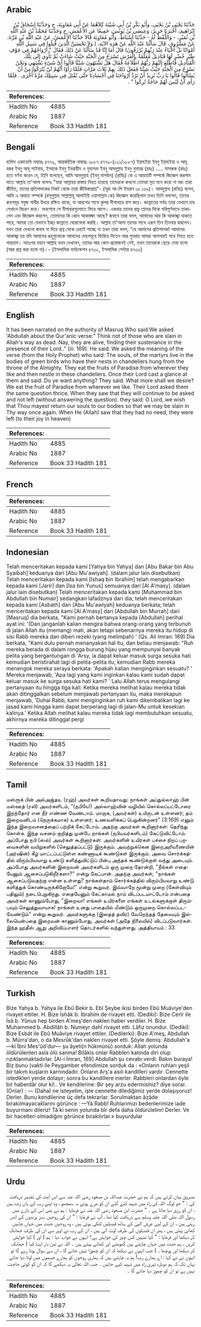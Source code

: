 ## Arabic


<div dir="rtl" lang="ar" style={{fontSize:'larger',backgroundColor:'#f8f9fa',padding:20}}>
حَدَّثَنَا يَحْيَى بْنُ يَحْيَى، وَأَبُو بَكْرِ بْنُ أَبِي شَيْبَةَ كِلاَهُمَا عَنْ أَبِي مُعَاوِيَةَ، ح وَحَدَّثَنَا إِسْحَاقُ بْنُ إِبْرَاهِيمَ، أَخْبَرَنَا جَرِيرٌ، وَعِيسَى بْنُ يُونُسَ، جَمِيعًا عَنِ الأَعْمَشِ، ح وَحَدَّثَنَا مُحَمَّدُ بْنُ عَبْدِ اللَّهِ بْنِ نُمَيْرٍ، - وَاللَّفْظُ لَهُ - حَدَّثَنَا أَسْبَاطٌ، وَأَبُو مُعَاوِيَةَ قَالاَ حَدَّثَنَا الأَعْمَشُ، عَنْ عَبْدِ اللَّهِ بْنِ مُرَّةَ، عَنْ مَسْرُوقٍ، قَالَ سَأَلْنَا عَبْدَ اللَّهِ عَنْ هَذِهِ الآيَةِ، ‏(‏ وَلاَ تَحْسَبَنَّ الَّذِينَ قُتِلُوا فِي سَبِيلِ اللَّهِ أَمْوَاتًا بَلْ أَحْيَاءٌ عِنْدَ رَبِّهِمْ يُرْزَقُونَ‏)‏ قَالَ أَمَا إِنَّا قَدْ سَأَلْنَا عَنْ ذَلِكَ فَقَالَ ‏"‏ أَرْوَاحُهُمْ فِي جَوْفِ طَيْرٍ خُضْرٍ لَهَا قَنَادِيلُ مُعَلَّقَةٌ بِالْعَرْشِ تَسْرَحُ مِنَ الْجَنَّةِ حَيْثُ شَاءَتْ ثُمَّ تَأْوِي إِلَى تِلْكَ الْقَنَادِيلِ فَاطَّلَعَ إِلَيْهِمْ رَبُّهُمُ اطِّلاَعَةً فَقَالَ هَلْ تَشْتَهُونَ شَيْئًا قَالُوا أَىَّ شَىْءٍ نَشْتَهِي وَنَحْنُ نَسْرَحُ مِنَ الْجَنَّةِ حَيْثُ شِئْنَا فَفَعَلَ ذَلِكَ بِهِمْ ثَلاَثَ مَرَّاتٍ فَلَمَّا رَأَوْا أَنَّهُمْ لَنْ يُتْرَكُوا مِنْ أَنْ يُسْأَلُوا قَالُوا يَا رَبِّ نُرِيدُ أَنْ تَرُدَّ أَرْوَاحَنَا فِي أَجْسَادِنَا حَتَّى نُقْتَلَ فِي سَبِيلِكَ مَرَّةً أُخْرَى ‏.‏ فَلَمَّا رَأَى أَنْ لَيْسَ لَهُمْ حَاجَةٌ تُرِكُوا ‏"‏ ‏.‏
</div>
<div style={{backgroundColor:'#f8f9fa',padding:20, marginBottom: 10}}><table> <thead> <tr> <th>References:</th> <th></th> </tr> </thead> <tbody><tr><td>Hadith No</td><td>4885</td></tr><tr><td>Arabic No</td><td>1887</td></tr><tr><td>Reference</td><td>Book 33 Hadith 181</td></tr></tbody></table></div>

## Bengali


<div dir="ltr" lang="bn" style={{fontSize:'larger',backgroundColor:'#f8f9fa',padding:20}}>
হাদিস একাডেমি নাম্বারঃ ৪৭৭৯, আন্তর্জাতিক নাম্বারঃ ১৮৮৭ ৪৭৭৯-(১২১/১৮৮৭) ইয়াহইয়া ইবনু ইয়াহইয়া ও আবূ বকর ইবনু আবূ শাইবাহ, ইসহাক ইবনু ইবরাহীম ও মুহাম্মদ ইবনু আবদুল্লাহ ইবনু নুমায়র (রহঃ) ..... মাসরুক (রহঃ) হতে বর্ণনা করেন যে, তিনি বলেছেন, আমি আবদুল্লাহ (ইবনু মাসউদ) (রাযিঃ) কে এ আয়াতটি সম্পর্কে জিজ্ঞেস করলাম যাতে আল্লাহ তা'আলা বলেনঃ "যারা আল্লাহর রাস্তায় নিহত হয়েছে তাদেরকে কখনো তোমরা মৃত মনে করো না বরং তারা জীবিত, তাদের প্রতিপালকের নিকট থেকে তারা জীবিকাপ্রাপ্ত"- (সূরা আ-লি ইমরান ৩ঃ ১৬৯)। আবদুল্লাহ (রাযিঃ) বলেন, আমি এ আয়াত সম্পর্কে (রসূলুল্লাহ সাল্লাল্লাহু আলাইহি ওয়াসাল্লাম কে) জিজ্ঞেস করেছিলাম তখন তিনি বললেন, তাদের রুহসমূহ সবুজ পাখীর উদরে রক্ষিত থাকে, যা আরশের সাথে ঝুলন্ত দীপাধারে বাস করে। জান্নাতের সর্বত্র তারা যেখানে চায় সেখানে বিচরণ করে। অবশেষে সে দীপাধারগুলোতে ফিরে আসে। একবার তাদের প্রভু তাদের দিকে পরিপূর্ণভাবে তাকালেন এবং জিজ্ঞেস করলেন, তোমাদের কি কোন আকাঙ্ক্ষা আছে? জবাবে তারা বলল, আমাদের আর কি আকাঙ্খা থাকতে পারে, আমরা তো যেভাবে ইচ্ছা জান্নাতে ঘোরাফেরা করছি। আল্লাহ তা'আলা তাদের সাথে এরূপ তিন তিনবার করলেন। যখন তারা দেখলো জবাব না দিয়ে প্রশ্ন থেকে রেহাই পাচ্ছে না তখন তারা বলল, “হে আমাদের প্রতিপালক! আমাদের আকাঙ্খা হয় যদি আমাদের রূহুগুলোকে আমাদের দেহসমূহে ফিরিয়ে দিতেন আর পুনরায় আমরা আপনারই পথে নিহত হতে পারতাম। অতঃপর মহান আল্লাহ যখন দেখলেন, তাদের আর কোন প্রয়োজনই নেই, তখন তাদেরকে ছেড়ে দেয়া হলো (আর প্রশ্ন করা হলো না)।- (ইসলামিক ফাউন্ডেশন ৪৭৩২, ইসলামিক সেন্টার ৪৭৩৩)
</div>
<div style={{backgroundColor:'#f8f9fa',padding:20, marginBottom: 10}}><table> <thead> <tr> <th>References:</th> <th></th> </tr> </thead> <tbody><tr><td>Hadith No</td><td>4885</td></tr><tr><td>Arabic No</td><td>1887</td></tr><tr><td>Reference</td><td>Book 33 Hadith 181</td></tr></tbody></table></div>

## English


<div dir="ltr" lang="en" style={{fontSize:'larger',backgroundColor:'#f8f9fa',padding:20}}>
It has been narrated on the authority of Masruq Who said:We asked 'Abdullah about the Qur'anic verse:" Think not of those who are slain in Allah's way as dead. Nay, they are alive, finding their sustenance in the presence of their Lord.." (iii. 169). He said: We asked the meaning of the verse (from the Holy Prophet) who said: The souls, of the martyrs live in the bodies of green birds who have their nests in chandeliers hung from the throne of the Almighty. They eat the fruits of Paradise from wherever they like and then nestle in these chandeliers. Once their Lord cast a glance at them and said: Do ye want anything? They said: What more shall we desire? We eat the fruit of Paradise from wherever we like. Their Lord asked them the same question thrice. When they saw that they will continue to be asked and not left (without answering the question). they said: O Lord, we wish that Thou mayest return our souls to our bodies so that we may be slain in Thy way once again. When He (Allah) saw that they had no need, they were left (to their joy in heaven)
</div>
<div style={{backgroundColor:'#f8f9fa',padding:20, marginBottom: 10}}><table> <thead> <tr> <th>References:</th> <th></th> </tr> </thead> <tbody><tr><td>Hadith No</td><td>4885</td></tr><tr><td>Arabic No</td><td>1887</td></tr><tr><td>Reference</td><td>Book 33 Hadith 181</td></tr></tbody></table></div>

## French


<div dir="ltr" lang="fr" style={{fontSize:'larger',backgroundColor:'#f8f9fa',padding:20}}>

</div>
<div style={{backgroundColor:'#f8f9fa',padding:20, marginBottom: 10}}><table> <thead> <tr> <th>References:</th> <th></th> </tr> </thead> <tbody><tr><td>Hadith No</td><td>4885</td></tr><tr><td>Arabic No</td><td>1887</td></tr><tr><td>Reference</td><td>Book 33 Hadith 181</td></tr></tbody></table></div>

## Indonesian


<div dir="ltr" lang="id" style={{fontSize:'larger',backgroundColor:'#f8f9fa',padding:20}}>
Telah menceritakan kepada kami [Yahya bin Yahya] dan [Abu Bakar bin Abu Syaibah] keduanya dari [Abu Mu'awiyah]. (dalam jalur lain disebutkan) Telah menceritakan kepada kami [Ishaq bin Ibrahim] telah mengabarkan kepada kami [Jarir] dan [Isa bin Yunus] semuanya dari [Al A'masy]. (dalam jalur lain disebutkan) Telah menceritakan kepada kami [Muhammad bin Abdullah bin Numair] sedangkan lafadznya dari dia, telah menceritakan kepada kami [Asbath] dan [Abu Mu'awiyah] keduanya berkata; telah menceritakan kepada kami [Al A'masy] dari [Abdullah bin Murrah] dari [Masruq] dia berkata, "Kami pernah bertanya kepada [Abdullah] perihal ayat ini: '(Dan janganlah kalian mengira bahwa orang-orang yang terbunuh di jalan Allah itu (memang) mati, akan tetapi sebenarnya mereka itu hidup di sisi Rabb mereka dan diberi rezeki (yang melimpah) ' (Qs. Ali Imran: 169) Dia berkata, "Kami dulu pernah menanyakan hal itu, dan beliau menjawab: "Ruh mereka berada di dalam rongga burung hijau yang mempunyai banyak pelita yang bergantungan di 'Arsy, ia dapat keluar masuk surga sesuka hati kemudian beristirahat lagi di pelita-pelita itu, kemudian Rabb mereka menengok mereka seraya berkata: 'Apakah kalian menginginkan sesuatu? ' Mereka menjawab, 'Apa lagi yang kami inginkan kalau kami sudah dapat keluar masuk ke surga sesuka hati kami? ' Lalu Allah terus mengulangi pertanyaan itu hingga tiga kali. Ketika mereka melihat kalau mereka tidak akan ditinggalkan sebelum menjawab pertanyaan itu, maka merekapun menjawab, 'Duhai Rabb, kami menginginkan ruh kami dikembalikan lagi ke jasad kami hingga kami dapat berperang lagi di jalan-Mu untuk kesekian kalinya.' Ketika Allah melihat kalau mereka tidak lagi membutuhkan sesuatu, akhirnya mereka ditinggal pergi
</div>
<div style={{backgroundColor:'#f8f9fa',padding:20, marginBottom: 10}}><table> <thead> <tr> <th>References:</th> <th></th> </tr> </thead> <tbody><tr><td>Hadith No</td><td>4885</td></tr><tr><td>Arabic No</td><td>1887</td></tr><tr><td>Reference</td><td>Book 33 Hadith 181</td></tr></tbody></table></div>

## Tamil


<div dir="ltr" lang="ta" style={{fontSize:'larger',backgroundColor:'#f8f9fa',padding:20}}>
மஸ்ரூக் பின் அல்அஜ்தஉ (ரஹ்) அவர்கள் கூறியதாவது: நாங்கள் அப்துல்லாஹ் பின் மஸ்ஊத் (ரலி) அவர்களிடம், "(நபியே!) அல்லாஹ்வின் வழியில் கொல்லப்பட்டோரை இறந்தோர் என நீர் எண்ண வேண்டாம். மாறாக, (அவர்கள்) உயிருடன் உள்ளனர்; தம் இறைவனிடம் (நெருக்கமாக) உள்ளனர்; உணவளிக்கப் பெறுகின்றனர்" (3:169) எனும் இந்த இறைவசனத்தைப் பற்றிக் கேட்டோம். அதற்கு அவர்கள் கூறினார்கள்: தெரிந்து கொள்க. இந்த வசனம் குறித்து முன்பே நாங்கள் (நபியவர்களிடம்) கேட்டுவிட்டோம். அப்போது நபி (ஸல்) அவர்கள் கூறினார்கள்: அவர்களின் உயிர்கள் பச்சை நிறப் பறவைகளின் வயிறுகளில் (செலுத்தப்பட்டு) இருக்கும். அவற்றுக்கென இறைஅரியணையின் (அர்ஷின்) கீழ் மாட்டப்பட்டுள்ள கண்ணாடிக் கூண்டுகள் இருக்கும். அவை சொர்க்கத்தில் விரும்பியவாறு உண்டு களித்துவிட்டுப் பின்பு அந்தக் கூண்டுக்குள் வந்து அடையும். அப்போது அவர்களின் இறைவன் அவர்களிடம் ஒரு முறை தோன்றி, "நீங்கள் எதையேனும் ஆசைப்படுகிறீர்களா?" என்று கேட்பான். அதற்கு அவர்கள், "நாங்கள் ஆசைப்படுவதற்கு என்ன உள்ளது? நாங்கள்தாம் சொர்க்கத்தில் விரும்பியவாறு உண்டு களித்துக் கொண்டிருக்கிறோமே!" என்று கூறுவர். இவ்வாறே மூன்று முறை (கேள்வியும் பதிலும்) நடைபெறுகிறது. எதையேனும் கேட்காமல் நாம் விடப்படமாட்டோம் என்பதை அவர்கள் காணும்போது, "இறைவா! எங்கள் உயிர்களை எங்கள் உடல்களுக்குள் திரும்பவும் செலுத்துவாயாக! நாங்கள் உனது பாதையில் மீண்டும் ஒருமுறை கொல்லப்படவேண்டும்" என்று கூறுவர். அவர்களுக்கு (இதைத் தவிர) வேறெந்தத் தேவையும் இல்லையென்பதை இறைவன் காணும்போது, அவர்கள் (அதே நிலையில்) விடப்படுவார்கள். இந்த ஹதீஸ் ஆறு அறிவிப்பாளர் தொடர்களில் வந்துள்ளது. அத்தியாயம் : 33
</div>
<div style={{backgroundColor:'#f8f9fa',padding:20, marginBottom: 10}}><table> <thead> <tr> <th>References:</th> <th></th> </tr> </thead> <tbody><tr><td>Hadith No</td><td>4885</td></tr><tr><td>Arabic No</td><td>1887</td></tr><tr><td>Reference</td><td>Book 33 Hadith 181</td></tr></tbody></table></div>

## Turkish


<div dir="ltr" lang="tr" style={{fontSize:'larger',backgroundColor:'#f8f9fa',padding:20}}>
Bize Yahya b. Yahya ile Ebû Bekir b. Ebî Şeybe ikisi birden Ebû Muâviye'den rivayet ettiler. H. Bize İshâk b. İbrahim de rivayet etti. (Dediki): Bize Cerîr ile İsâ b. Yûnus hep birden A'meş'den naklen haber verdiler. H. Bize Muhammed b. Abdillâh b. Numeyr dahî rivayet etti. Lâfız onundur. (Dediki): Bize Esbât ile Ebû Muâviye rivayet ettiler. (Dedilerki): Bize A'meş, Abdullah b. Mürra'dan, o da Mesrûk'dan naklen rivayet etti. Şöyle demiş: Abdullah'a —ki İbni Mes'ûd'dur— şu âyeti(n hükmünü) sorduk: Allah yolunda öldürülenleri asla ölü sanma! Bilâkis onlar Rabbleri katında diri olup rızıklanmaktadırlar. [Al-i İmran, 169] Abdullah şu cevabı verdi: Bakın buraya! Biz bunu (vakti ile Peygamber efendimize sorduk da : «Onların ruhları yeşil bir takım kuşların karnındadır. Onların Arş'a asılı kandilleri vardır. Cennette istedikleri yerde dolaşır; sonra bu kandillere inerler. Rabbleri onlardan öyle bir haberdâr olur ki!.. Ve kendilerine: Bir şey arzu edermisiniz? diye sorar. (Onlar) : — (Daha) ne isteyelim, işte cennette dilediğimiz yerde dolaşıyoruz! Derler. Bunu kendilerine üç defa tekrarlar. Sorulmaktan âzâde bırakılmayacaklarını görünce : —Yâ Rabb! Ruhlarımızı bedenlerimize iade buyurmanı dileriz! Tâ ki senin yolunda bîr defa daha öldürülelim! Derler. Ve bir hacetleri olmadığını görünce bırakılırlar.» buyurdular
</div>
<div style={{backgroundColor:'#f8f9fa',padding:20, marginBottom: 10}}><table> <thead> <tr> <th>References:</th> <th></th> </tr> </thead> <tbody><tr><td>Hadith No</td><td>4885</td></tr><tr><td>Arabic No</td><td>1887</td></tr><tr><td>Reference</td><td>Book 33 Hadith 181</td></tr></tbody></table></div>

## Urdu


<div dir="rtl" lang="ur" style={{fontSize:'larger',backgroundColor:'#f8f9fa',padding:20}}>
مسروق بیان کرتے ہیں کہ ہم نے حضرت عبداللہ بن مسعود رضی اللہ عنہ سے اس آیت کی تفسیر دریافت کی : " جو لوگ اللہ کی راہ میں شہید کئے گئے ان کو مرے ہوئے نہ سمجھو ، وہ اپنے رب کے ہاں زندہ ہیں ، ان کو رزق دیا جاتا ہے ۔ " حضرت ابن مسعود رضی اللہ عنہ نے فرمایا : ہم نے بھی اس کے بارے میں رسول اللہ صلی اللہ علیہ وسلم سے دریافت کیا تھا ، آپ نے فرمایا : " ان کی روحیں سبز پرندوں کے اندر رہتی ہیں ، ان کے لیے عرش الہیٰ کے ساتھ قبدیلیں لٹکی ہوئی ہیں ، وہ روحیں جنت میں جہاں چاہیں کھاتی پیتی ہیں ، پھر ان قندیلوں کی طرف لوٹ آتی ہیں ، ان کے رب نے اوپر سے ان کی طرف جھانک کر دیکھا اور فرمایا : " کیا تمہیں کس چیز کی خواہش ہے؟ انہوں نے جواب دیا : ہم ( اور ) کیا خواہش کریں ، ہم جنت میں جہاں چاہتے ہیں گھومتے اور کھاتے پیتے ہیں ۔ اللہ نے تین بار ایسا کیا ( جھانک کر دیکھا اور پوچھا ۔ ) جب انہوں نے دیکھا کہ ان کو چھوڑا نہیں جائے گا ، ان سے سوال ہوتا رہے گا تو انہوں نے نے کہا : اے ہمارے رب! ہم یہ چاہتے ہیں کہ ہماری روحوں کو ہمارے جسموں میں لوٹا دیا جائے یہاں تک کہ ہم دوبارہ تیری راہ میں شہید کیے جائیں ۔ جب اللہ تعالیٰ یہ دیکھے گا کہ ان کو کوئی حاجت نہیں ہے تو ان کو چھوڑ دیا جائے گا ۔
</div>
<div style={{backgroundColor:'#f8f9fa',padding:20, marginBottom: 10}}><table> <thead> <tr> <th>References:</th> <th></th> </tr> </thead> <tbody><tr><td>Hadith No</td><td>4885</td></tr><tr><td>Arabic No</td><td>1887</td></tr><tr><td>Reference</td><td>Book 33 Hadith 181</td></tr></tbody></table></div>